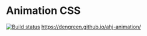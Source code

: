 # Animation CSS
[![Build status](https://ci.appveyor.com/api/projects/status/yx9frwu9eev8ryxk?svg=true)](https://ci.appveyor.com/project/DenGreen/ahj-animation)
https://dengreen.github.io/ahj-animation/
